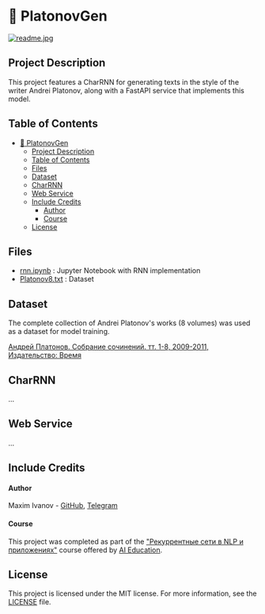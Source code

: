 # 📃 PlatonovGen
[![readme.jpg](http://anopic.ag/NjU4eMabP9xSK5BcjENdmmoJND9PpUW4Xii4yZlb.jpg)](http://anopic.ag/NjU4eMabP9xSK5BcjENdmmoJND9PpUW4Xii4yZlb.jpg)

## Project Description

This project features a CharRNN for generating texts in the style of the writer Andrei Platonov, along with a FastAPI service that implements this model.

## Table of Contents

- [📃 PlatonovGen](#-platonovgen)
  - [Project Description](#project-description)
  - [Table of Contents](#table-of-contents)
  - [Files](#files)
  - [Dataset](#dataset)
  - [CharRNN](#charrnn)
  - [Web Service](#web-service)
  - [Include Credits](#include-credits)
      - [Author](#author)
      - [Course](#course)
  - [License](#license)

## Files
- [rnn.ipynb](https://github.com/moxeeem/PlatonovGen/blob/main/rnn.ipynb) : Jupyter Notebook with RNN implementation
- [Platonov8.txt](https://github.com/moxeeem/PlatonovGen/blob/main/Platonov8.txt) : Dataset


## Dataset
The complete collection of Andrei Platonov's works (8 volumes) was used as a dataset for model training. 

[Андрей Платонов. Собрание сочинений. тт. 1-8, 2009-2011, Издательство: Время](https://archive.org/details/B-001-004-236/1/)


## CharRNN
...


## Web Service
...


## Include Credits

#### Author
Maxim Ivanov - [GitHub](https://github.com/moxeeem), [Telegram](https://t.me/fwznn_ql1d_8)

#### Course

This project was completed as part of the ["Рекуррентные сети в NLP и приложениях"](https://stepik.org/course/188632) course offered by [AI Education](https://stepik.org/users/628121134).


## License
This project is licensed under the MIT license. For more information, see the [LICENSE](/LICENSE) file.

